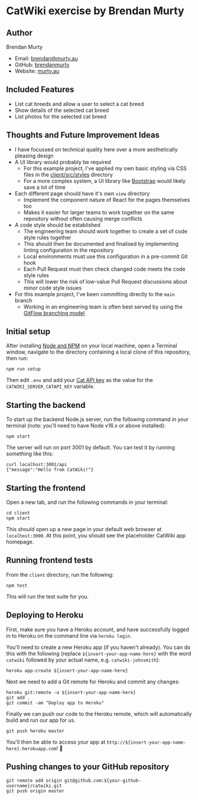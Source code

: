 # CatWiki exercise by Brendan Murty

## Author

Brendan Murty

- Email: [brendan@murty.au](mailto:brendan@murty.au)
- GitHub: [brendanmurty](https://github.com/brendanmurty)
- Website: [murty.au](https://murty.au)

## Included Features

- List cat breeds and allow a user to select a cat breed
- Show details of the selected cat breed
- List photos for the selected cat breed

## Thoughts and Future Improvement Ideas

- I have focussed on technical quality here over a more aesthetically pleasing design
- A UI library would probably be required
  - For this example project, I've applied my own basic styling via CSS files in the [client/src/styles](client/src/styles) directory
  - For a more complex system, a UI library like [Bootstrap](https://getbootstrap.com/) would likely save a lot of time
- Each different page should have it's own `view` directory
  - Implement the component nature of React for the pages themselves too
  - Makes it easier for larger teams to work together on the same repository without often causing merge conflicts
- A code style should be established
  - The engineering team should work together to create a set of code style rules together
  - This should then be documented and finalised by implementing linting configuration in the repository
  - Local environments must use this configuration in a pre-commit Git hook
  - Each Pull Request must then check changed code meets the code style rules
  - This will lower the risk of low-value Pull Request discussions about minor code style issues
- For this example project, I've been committing directly to the `main` branch
  - Working in an engineering team is often best served by using the [GitFlow branching model](https://www.atlassian.com/git/tutorials/comparing-workflows/gitflow-workflow)

## Initial setup

After installing [Node and NPM](https://nodejs.org/) on your local machine, open a Terminal window, navigate to the directory containing a local clone of this repository, then run: 

```
npm run setup
```

Then edit `.env` and add your [Cat API key](https://thecatapi.com/signup) as the value for the `CATWIKI_SERVER_CATAPI_KEY` variable.

## Starting the backend

To start up the backend Node.js server, run the following command in your
terminal (note: you'll need to have Node v16.x or above installed):

```
npm start
```

The server will run on port 3001 by default. You can test it by running
something like this:

```
curl localhost:3001/api
{"message":"Hello from CatWiki!"}
```

## Starting the frontend

Open a new tab, and run the following commands in your terminal:

```
cd client
npm start
```

This should open up a new page in your default web browser at `localhost:3000`.
At this point, you should see the placeholder CatWiki app homepage.

## Running frontend tests

From the `client` directory, run the following:

```
npm test
```

This will run the test suite for you.

## Deploying to Heroku

First, make sure you have a Heroku account, and have successfully logged
in to Heroku on the command line via `heroku login`.

You'll need to create a new Heroku app (if you haven't already). You can
do this with the following (replace `${insert-your-app-name-here}` with the
word `catwiki` followed by your actual name, e.g. `catwiki-johnsmith`):

```
heroku app:create ${insert-your-app-name-here}
```

Next we need to add a Git remote for Heroku and commit any changes:

```
heroku git:remote -a ${insert-your-app-name-here}
git add .
git commit -am "Deploy app to Heroku"
```

Finally we can push our code to the Heroku remote, which will automatically
build and run our app for us. 

```
git push heroku master
```

You'll then be able to access your app at 
`http://${insert-your-app-name-here}.herokuapp.com`! :tada:

## Pushing changes to your GitHub repository

```
git remote add origin git@github.com:${your-github-username}/catwiki.git
git push origin master
```
